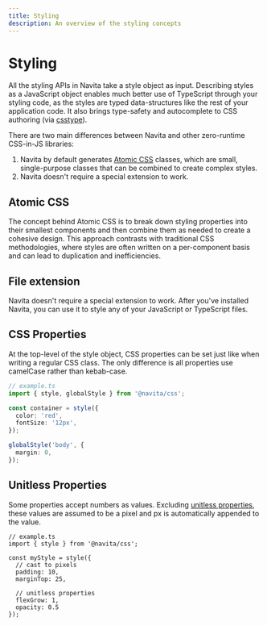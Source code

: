 ```yaml
---
title: Styling
description: An overview of the styling concepts
---
```


# Styling

All the styling APIs in Navita take a style object as input.
Describing styles as a JavaScript object enables much better use of TypeScript
through your styling code, as the styles are typed data-structures like the rest of your application code.
It also brings type-safety and autocomplete to CSS authoring (via [csstype](https://github.com/frenic/csstype)).

There are two main differences between Navita and other zero-runtime CSS-in-JS libraries:

1. Navita by default generates [Atomic CSS](#atomic-css) classes, which are small, single-purpose classes that can be
   combined to create complex styles.
2. Navita doesn't require a special extension to work.

## Atomic CSS

The concept behind Atomic CSS is to break down styling properties into their smallest components and then combine them
as needed to create a cohesive design.
This approach contrasts with traditional CSS methodologies, where styles are
often written on a per-component basis and can lead to duplication and inefficiencies.

## File extension

Navita doesn't require a special extension to work.
After you've installed Navita, you can use it to style any of your JavaScript or TypeScript files.

## CSS Properties

At the top-level of the style object, CSS properties can be set just like when writing a regular CSS class.
The only difference is all properties use camelCase rather than kebab-case.

```ts compile
// example.ts
import { style, globalStyle } from '@navita/css';

const container = style({
  color: 'red',
  fontSize: '12px',
});

globalStyle('body', {
  margin: 0,
});
```

## Unitless Properties

Some properties accept numbers as values.
Excluding [unitless properties](https://github.com/eagerpatch/navita/blob/183eafe53b27645be6232c10fdaeb58ddbe504fc/packages/engine/src/helpers/pixelifyProperties.ts#L1),
these values are assumed to be a pixel and px is automatically appended to the value.

```tsx compile
// example.ts
import { style } from '@navita/css';

const myStyle = style({
  // cast to pixels
  padding: 10,
  marginTop: 25,

  // unitless properties
  flexGrow: 1,
  opacity: 0.5
});
```
